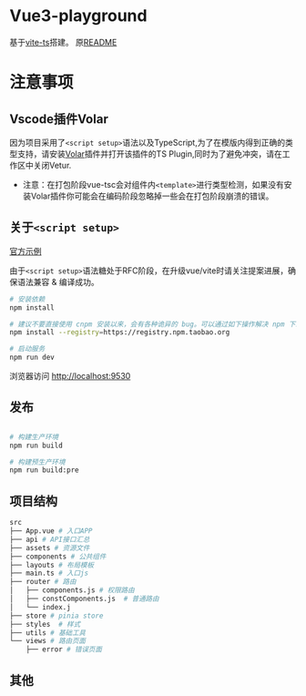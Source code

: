 # Vue3-playground

基于[vite-ts](https://github.com/vitejs/vite/tree/main/packages/create-app/template-vue-ts)搭建。
原[README](./README-ENG.md)

# 注意事项

## Vscode插件Volar

因为项目采用了`<script setup>`语法以及TypeScript,为了在模版内得到正确的类型支持，请安装[Volar](https://marketplace.visualstudio.com/items?itemName=johnsoncodehk.volar)插件并打开该插件的TS Plugin,同时为了避免冲突，请在工作区中关闭Vetur.

- 注意：在打包阶段vue-tsc会对组件内`<template>`进行类型检测，如果没有安装Volar插件你可能会在编码阶段忽略掉一些会在打包阶段崩溃的错误。

## 关于`<script setup>`

[官方示例](https://github.com/vuejs/rfcs/blob/sfc-improvements/active-rfcs/0000-sfc-script-setup.md)

由于`<script setup>`语法糖处于RFC阶段，在升级vue/vite时请关注提案进展，确保语法兼容 & 编译成功。

```bash
# 安装依赖
npm install

# 建议不要直接使用 cnpm 安装以来，会有各种诡异的 bug。可以通过如下操作解决 npm 下载速度慢的问题
npm install --registry=https://registry.npm.taobao.org

# 启动服务
npm run dev
```

浏览器访问 [http://localhost:9530](http://localhost:9530)

## 发布

```bash

# 构建生产环境
npm run build

# 构建预生产环境
npm run build:pre

```

## 项目结构

```bash
src
├── App.vue # 入口APP
├── api # API接口汇总
├── assets # 资源文件
├── components # 公共组件
├── layouts # 布局模板
├── main.ts # 入口js
├── router # 路由
│   ├── components.js # 权限路由
│   ├── constComponents.js  # 普通路由
│   └── index.j
├── store # pinia store
├── styles  # 样式
├── utils # 基础工具
└── views # 路由页面
    ├── error # 错误页面
```

## 其他

